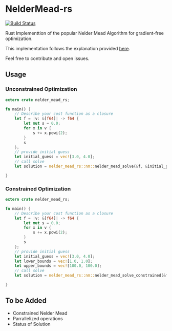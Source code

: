 # NelderMead-rs

[![Build Status](https://api.travis-ci.com/shubhamck/NelderMead-rs.svg?branch=master)](https://travis-ci.com/github/shubhamck/NelderMead-rs)

Rust Implementtion of the popular Nelder Mead Algorithm for gradient-free optimization.

This implementation follows the explanation provided [here](https://codesachin.wordpress.com/2016/01/16/nelder-mead-optimization/).

Feel free to contribute and open issues.

## Usage

### Unconstrained Optimization

```rust
extern crate nelder_mead_rs;

fn main() {
    // Describe your cost function as a closure
    let f = |v: &[f64]| -> f64 {
        let mut s = 0.0;
        for x in v {
            s += x.powi(2);
        }
        s
    };
    // provide initial guess
    let initial_guess = vec![3.0, 4.0];
    // call solve
    let solution = nelder_mead_rs::nm::nelder_mead_solve(&f, &initial_guess);

}
```

### Constrained Optimization
```rust
extern crate nelder_mead_rs;

fn main() {
    // Describe your cost function as a closure
    let f = |v: &[f64]| -> f64 {
        let mut s = 0.0;
        for x in v {
            s += x.powi(2);
        }
        s
    };
    // provide initial guess
    let initial_guess = vec![3.0, 4.0];
    let lower_bounds = vec![1.0, 1.0];
    let upper_bounds = vec![100.0, 100.0];
    // call solve
    let solution = nelder_mead_rs::nm::nelder_mead_solve_constrained(&f, &initial_guess, &lower_bounds, &upper_bounds);

}
```

## To be Added
- Constrained Nelder Mead
- Parrallelized operations
- Status of Solution
